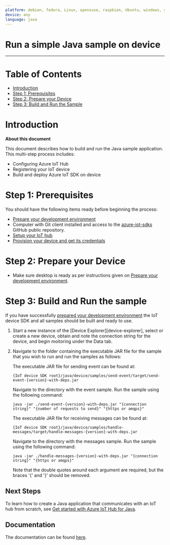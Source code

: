 ```yaml
---
platform: debian, fedora, Linux, opensuse, raspbian, Ubuntu, windows, yocto 
device: any
language: java
---
```


Run a simple Java sample on device
===
---

# Table of Contents

-   [Introduction](#Introduction)
-   [Step 1: Prerequisites](#Prerequisites)
-   [Step 2: Prepare your Device](#PrepareDevice)
-   [Step 3: Build and Run the Sample](#Build)

<a name="Introduction"></a>
# Introduction

**About this document**

This document describes how to build and run the Java sample application. This multi-step process includes:
-   Configuring Azure IoT Hub
-   Registering your IoT device
-   Build and deploy Azure IoT SDK on device

<a name="Prerequisites"></a>
# Step 1: Prerequisites

You should have the following items ready before beginning the process:

-   [Prepare your development environment][devbox-setup]
-   Computer with Git client installed and access to the
    [azure-iot-sdks](https://github.com/Azure/azure-iot-sdks) GitHub public repository.
-   [Setup your IoT hub][lnk-setup-iot-hub]
-   [Provision your device and get its credentials][lnk-manage-iot-hub]

<a name="PrepareDevice"></a>
# Step 2: Prepare your Device

-   Make sure desktop is ready as per instructions given on [Prepare your development environment][devbox-setup].

<a name="Build"></a>
# Step 3: Build and Run the sample

If you have successfully [prepared your development environment][devbox-setup] the IoT device SDK and all samples should be built and ready to use.

1. Start a new instance of the [Device Explorer][device-explorer], select or create a new device, obtain and note the connection string for the device, and begin moitoring under the Data tab.

2. Navigate to the folder containing the executable JAR file for the sample that you wish to run and run the samples as follows:

	The executable JAR file for sending event
	can be found at:

	```
	{IoT device SDK root}/java/device/samples/send-event/target/send-event-{version}-with-deps.jar
	```

	Navigate to the directory with the event sample. Run the sample using the following command:

	```
	java -jar ./send-event-{version}-with-deps.jar "{connection string}" "{number of requests to send}" "{https or amqps}"
	```

	The executable JAR file for receiving messages can be found at:

	```
	{IoT device SDK root}/java/device/samples/handle-messages/target/handle-messages-{version}-with-deps.jar
	```

	Navigate to the directory with the messages sample. Run the sample using the following command:

	```
	java -jar ./handle-messages-{version}-with-deps.jar "{connection string}" "{https or amqps}"
	```

	Note that the double quotes around each argument are required, but the braces '{' and '}' should be removed.

## Next Steps
To learn how to create a Java application that communicates with an IoT hub from scratch, see [Get started with Azure IoT Hub for Java][how-to-build-a-java-app-from-scratch].

## Documentation

The documentation can be found [here](https://azure.github.io/azure-iot-sdks/java/device/api_reference/index.html).

[devbox-setup]: java-devbox-setup.md

[lnk-setup-iot-hub]: ../setup_iothub.md
[lnk-manage-iot-hub]: ../manage_iot_hub.md
[how-to-build-a-java-app-from-scratch]: https://azure.microsoft.com/documentation/articles/iot-hub-java-java-getstarted/
